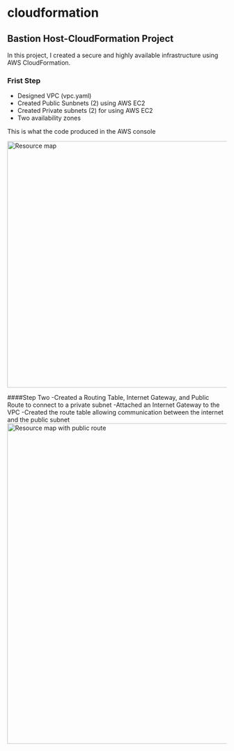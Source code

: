 # cloudformation
## Bastion Host-CloudFormation Project

In this project, I created a secure and highly available  infrastructure using AWS CloudFormation.

### Frist Step
- Designed VPC (vpc.yaml)
- Created Public Sunbnets (2) using AWS EC2
- Created Private subnets (2) for  using AWS EC2
- Two availability zones

This is what the code produced in the AWS console

<img width="566" alt="Resource map" src="https://github.com/user-attachments/assets/778c2dab-0e5d-4684-a692-3f51ad27ce29">

####Step Two 
-Created a Routing Table, Internet Gateway, and Public Route to connect to a private subnet
-Attached an Internet Gateway to the VPC
-Created the route table allowing communication between the internet and the public subnet
<img width="736" alt="Resource map with public route" src="https://github.com/user-attachments/assets/1d233ba3-d3ac-4954-b8a5-5e53c1e2a5e7">

